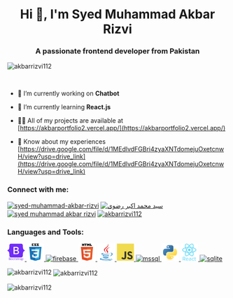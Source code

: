 <h1 align="center">Hi 👋, I'm Syed Muhammad Akbar Rizvi</h1>
<h3 align="center">A passionate frontend developer from Pakistan</h3>

<p align="left"> <img src="https://komarev.com/ghpvc/?username=akbarrizvi112&label=Profile%20views&color=0e75b6&style=flat" alt="akbarrizvi112" /> </p>

<p align="left"> <a href="https://twitter.com/" target="blank"><img src="https://img.shields.io/twitter/follow/?logo=twitter&style=for-the-badge" alt="" /></a> </p>

- 🔭 I’m currently working on **Chatbot**

- 🌱 I’m currently learning **React.js**

- 👨‍💻 All of my projects are available at [https://akbarportfolio2.vercel.app/](https://akbarportfolio2.vercel.app/)

- 📄 Know about my experiences [https://drive.google.com/file/d/1MEdlvdFGBri4zyaXNTdomejuOxetcnwH/view?usp=drive_link](https://drive.google.com/file/d/1MEdlvdFGBri4zyaXNTdomejuOxetcnwH/view?usp=drive_link)

<h3 align="left">Connect with me:</h3>
<p align="left">
<a href="https://linkedin.com/in/syed-muhammad-akbar-rizvi" target="blank"><img align="center" src="https://raw.githubusercontent.com/rahuldkjain/github-profile-readme-generator/master/src/images/icons/Social/linked-in-alt.svg" alt="syed-muhammad-akbar-rizvi" height="30" width="40" /></a>
<a href="https://fb.com/سید محمد اکبر رضوی" target="blank"><img align="center" src="https://raw.githubusercontent.com/rahuldkjain/github-profile-readme-generator/master/src/images/icons/Social/facebook.svg" alt="سید محمد اکبر رضوی" height="30" width="40" /></a>
<a href="https://www.hackerrank.com/syed muhammad akbar rizvi" target="blank"><img align="center" src="https://raw.githubusercontent.com/rahuldkjain/github-profile-readme-generator/master/src/images/icons/Social/hackerrank.svg" alt="syed muhammad akbar rizvi" height="30" width="40" /></a>
<a href="https://www.leetcode.com/akbarrizvi112" target="blank"><img align="center" src="https://raw.githubusercontent.com/rahuldkjain/github-profile-readme-generator/master/src/images/icons/Social/leet-code.svg" alt="akbarrizvi112" height="30" width="40" /></a>
</p>

<h3 align="left">Languages and Tools:</h3>
<p align="left"> <a href="https://getbootstrap.com" target="_blank" rel="noreferrer"> <img src="https://raw.githubusercontent.com/devicons/devicon/master/icons/bootstrap/bootstrap-plain-wordmark.svg" alt="bootstrap" width="40" height="40"/> </a> <a href="https://www.w3schools.com/css/" target="_blank" rel="noreferrer"> <img src="https://raw.githubusercontent.com/devicons/devicon/master/icons/css3/css3-original-wordmark.svg" alt="css3" width="40" height="40"/> </a> <a href="https://firebase.google.com/" target="_blank" rel="noreferrer"> <img src="https://www.vectorlogo.zone/logos/firebase/firebase-icon.svg" alt="firebase" width="40" height="40"/> </a> <a href="https://www.w3.org/html/" target="_blank" rel="noreferrer"> <img src="https://raw.githubusercontent.com/devicons/devicon/master/icons/html5/html5-original-wordmark.svg" alt="html5" width="40" height="40"/> </a> <a href="https://www.java.com" target="_blank" rel="noreferrer"> <img src="https://raw.githubusercontent.com/devicons/devicon/master/icons/java/java-original.svg" alt="java" width="40" height="40"/> </a> <a href="https://developer.mozilla.org/en-US/docs/Web/JavaScript" target="_blank" rel="noreferrer"> <img src="https://raw.githubusercontent.com/devicons/devicon/master/icons/javascript/javascript-original.svg" alt="javascript" width="40" height="40"/> </a> <a href="https://www.microsoft.com/en-us/sql-server" target="_blank" rel="noreferrer"> <img src="https://www.svgrepo.com/show/303229/microsoft-sql-server-logo.svg" alt="mssql" width="40" height="40"/> </a> <a href="https://www.python.org" target="_blank" rel="noreferrer"> <img src="https://raw.githubusercontent.com/devicons/devicon/master/icons/python/python-original.svg" alt="python" width="40" height="40"/> </a> <a href="https://reactjs.org/" target="_blank" rel="noreferrer"> <img src="https://raw.githubusercontent.com/devicons/devicon/master/icons/react/react-original-wordmark.svg" alt="react" width="40" height="40"/> </a> <a href="https://www.sqlite.org/" target="_blank" rel="noreferrer"> <img src="https://www.vectorlogo.zone/logos/sqlite/sqlite-icon.svg" alt="sqlite" width="40" height="40"/> </a> </p>

<p><img align="left" src="https://github-readme-stats.vercel.app/api/top-langs?username=akbarrizvi112&show_icons=true&locale=en&layout=compact" alt="akbarrizvi112" /></p>

<p>&nbsp;<img align="center" src="https://github-readme-stats.vercel.app/api?username=akbarrizvi112&show_icons=true&locale=en" alt="akbarrizvi112" /></p>

<p><img align="center" src="https://github-readme-streak-stats.herokuapp.com/?user=akbarrizvi112&" alt="akbarrizvi112" /></p>
